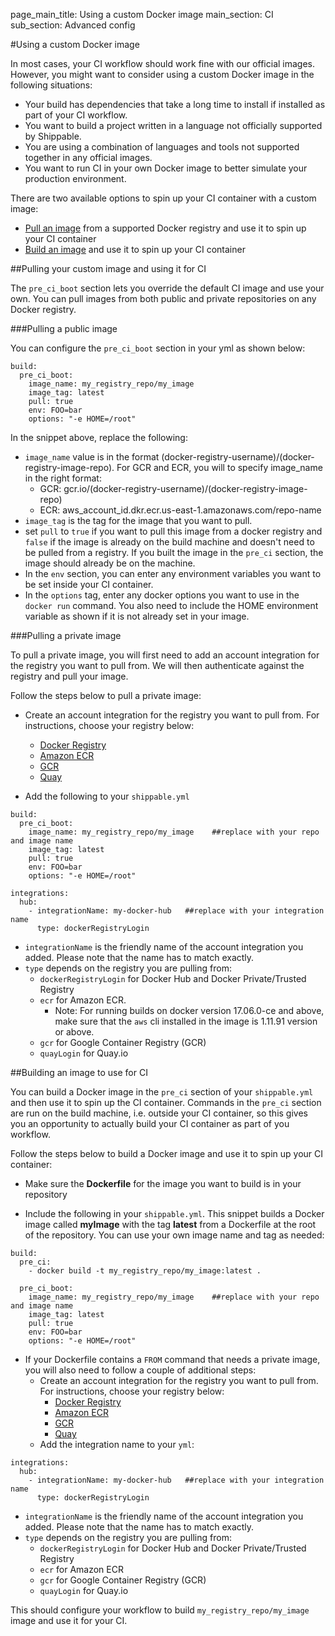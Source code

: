 page_main_title: Using a custom Docker image
main_section: CI
sub_section: Advanced config

#Using a custom Docker image

In most cases, your CI workflow should work fine with our official images. However, you might want to consider using a custom Docker image in the following situations:

- Your build has dependencies that take a long time to install if installed as part of your CI workflow.
- You want to build a project written in a language not officially supported by Shippable.
- You are using a combination of languages and tools not supported together in any official images.
- You want to run CI in your own Docker image to better simulate your production environment.

There are two available options to spin up your CI container with a custom image:

- [Pull an image](#pull-image) from a supported Docker registry and use it to spin up your CI container
- [Build an image](#build-image) and use it to spin up your CI container

<a name="pull-image"></a>
##Pulling your custom image and using it for CI

The `pre_ci_boot` section lets you override the default CI image and use your own. You can pull images from both public and private repositories on any Docker registry.

###Pulling a public image

You can configure the `pre_ci_boot` section in your yml as shown below:

```
build:
  pre_ci_boot:
    image_name: my_registry_repo/my_image
    image_tag: latest
    pull: true
    env: FOO=bar
    options: "-e HOME=/root"

```
In the snippet above, replace the following:

* `image_name` value is in the format (docker-registry-username)/(docker-registry-image-repo). For GCR and ECR, you will to specify image_name in the right format:
    *  GCR: gcr.io/(docker-registry-username)/(docker-registry-image-repo)
    *  ECR: aws_account_id.dkr.ecr.us-east-1.amazonaws.com/repo-name
* `image_tag` is the tag for the image that you want to pull.  
* set `pull` to `true` if you want to pull this image from a docker registry and `false` if the image is already on the build machine and doesn't need to be pulled from a registry. If you built the image in the `pre_ci` section, the image should already be on the machine.
* In the `env` section, you can enter any environment variables you want to be set inside your CI container.
* In the `options` tag, enter any docker options you want to use in the `docker run` command. You also need to include the HOME environment variable as shown if it is not already set in your image.

###Pulling a private image

To pull a private image, you will first need to add an account integration for the registry you want to pull from. We will then authenticate against the registry and pull your image.

Follow the steps below to pull a private image:

- Create an account integration for the registry you want to pull from. For instructions, choose your registry below:
    - [Docker Registry](../platform/integration/dockerRegistryLogin/)
    - [Amazon ECR](../platform/integration/aws-keys/)    
    - [GCR](../platform/integration/gcr/)
    - [Quay](../platform/integration/quayLogin/)      

- Add the following to your `shippable.yml`


```
build:
  pre_ci_boot:
    image_name: my_registry_repo/my_image    ##replace with your repo and image name
    image_tag: latest
    pull: true
    env: FOO=bar
    options: "-e HOME=/root"

integrations:                 
  hub:
    - integrationName: my-docker-hub   ##replace with your integration name
      type: dockerRegistryLogin
```

* `integrationName` is the friendly name of the account integration you added. Please note that the name has to match exactly.
* `type` depends on the registry you are pulling from:
    * `dockerRegistryLogin` for Docker Hub and Docker Private/Trusted Registry
    * `ecr` for Amazon ECR.
        - Note: For running builds on docker version 17.06.0-ce and above, make sure that the `aws` cli installed in the image is 1.11.91 version or above.
    * `gcr` for Google Container Registry (GCR)
    * `quayLogin` for Quay.io


<a name="build-image"></a>

##Building an image to use for CI

You can build a Docker image in the `pre_ci` section of your `shippable.yml` and then use it to spin up the CI container. Commands in the `pre_ci` section are run on the build machine, i.e. outside your CI container, so this gives you an opportunity to actually build your CI container as part of you workflow.  

Follow the steps below to build a Docker image and use it to spin up your CI container:

* Make sure the **Dockerfile** for the image you want to build is in your repository

* Include the following in your `shippable.yml`. This snippet builds a Docker image called **myImage** with the tag **latest** from a Dockerfile at the root of the repository. You can use your own image name and tag as needed:

```
build:
  pre_ci:
    - docker build -t my_registry_repo/my_image:latest .

  pre_ci_boot:
    image_name: my_registry_repo/my_image    ##replace with your repo and image name
    image_tag: latest
    pull: true
    env: FOO=bar
    options: "-e HOME=/root"

```

* If your Dockerfile contains a `FROM` command that needs a private image, you will also need to follow a couple of additional steps:
    * Create an account integration for the registry you want to pull from. For instructions, choose your registry below:
        - [Docker Registry](../platform/integration/dockerRegistryLogin/)
        - [Amazon ECR](../platform/integration/aws-keys/)    
        - [GCR](../platform/integration/gcr/)
        - [Quay](../platform/integration/quayLogin/)      
    *  Add the integration name to your `yml`:

```
integrations:                 
  hub:
    - integrationName: my-docker-hub   ##replace with your integration name
      type: dockerRegistryLogin
```

* `integrationName` is the friendly name of the account integration you added. Please note that the name has to match exactly.
* `type` depends on the registry you are pulling from:
    * `dockerRegistryLogin` for Docker Hub and Docker Private/Trusted Registry
    * `ecr` for Amazon ECR
    * `gcr` for Google Container Registry (GCR)
    * `quayLogin` for Quay.io

This should configure your workflow to build `my_registry_repo/my_image` image and use it for your CI.
